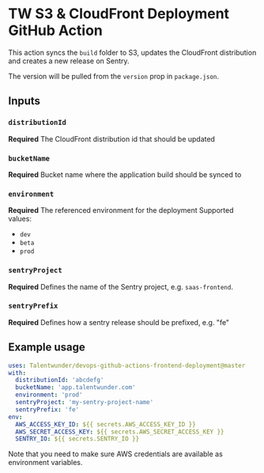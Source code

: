 # TW S3 & CloudFront Deployment GitHub Action 

This action syncs the `build` folder to S3, updates the CloudFront distribution and 
creates a new release on Sentry.

The version will be pulled from the `version` prop in `package.json`.

## Inputs

### `distributionId`

**Required** The CloudFront distribution id that should be updated

### `bucketName`

**Required** Bucket name where the application build should be synced to

### `environment`

**Required** The referenced environment for the deployment
Supported values:
 - `dev`
 - `beta`
 - `prod`
 
### `sentryProject`

**Required** Defines the name of the Sentry project, e.g. `saas-frontend`.
 
### `sentryPrefix`
  
**Required** Defines how a sentry release should be prefixed, e.g. "fe"

## Example usage

```yaml
uses: Talentwunder/devops-github-actions-frontend-deployment@master
with:
  distributionId: 'abcdefg'
  bucketName: 'app.talentwunder.com'
  environment: 'prod'
  sentryProject: 'my-sentry-project-name'
  sentryPrefix: 'fe'
env:
  AWS_ACCESS_KEY_ID: ${{ secrets.AWS_ACCESS_KEY_ID }}
  AWS_SECRET_ACCESS_KEY: ${{ secrets.AWS_SECRET_ACCESS_KEY }}
  SENTRY_IO: ${{ secrets.SENTRY_IO }}
```

Note that you need to make sure AWS credentials are available as environment variables.
